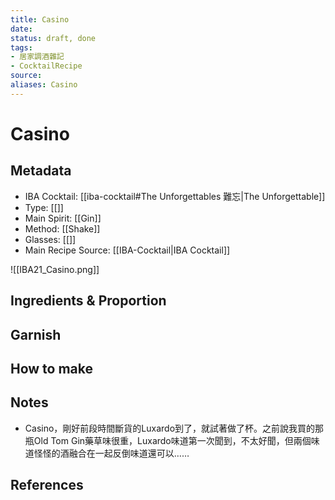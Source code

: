```yaml
---
title: Casino
date: 
status: draft, done
tags: 
- 居家調酒雜記
- CocktailRecipe
source: 
aliases: Casino
---
```

# Casino

## Metadata
- IBA Cocktail: [[iba-cocktail#The Unforgettables 難忘|The Unforgettable]]
- Type: [[]]
- Main Spirit: [[Gin]]
- Method: [[Shake]]
- Glasses: [[]]
- Main Recipe Source: [[IBA-Cocktail|IBA Cocktail]]

![[IBA21_Casino.png]]

## Ingredients & Proportion

## Garnish

## How to make

## Notes
- Casino，剛好前段時間斷貨的Luxardo到了，就試著做了杯。之前說我買的那瓶Old Tom Gin藥草味很重，Luxardo味道第一次聞到，不太好聞，但兩個味道怪怪的酒融合在一起反倒味道還可以…… 

## References
